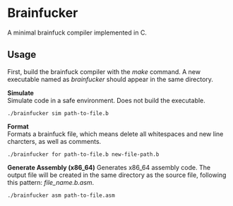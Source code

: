 # Brainfucker
A minimal brainfuck compiler implemented in C.
## Usage
First, build the brainfuck compiler with the *make* command. A new executable named as *brainfucker* should appear in the same directory.  
  
**Simulate**  
Simulate code in a safe environment. Does not build the executable.
```
./brainfucker sim path-to-file.b
```  
**Format**  
Formats a brainfuck file, which means delete all whitespaces and new line charcters, as well as comments.
```
./brainfucker for path-to-file.b new-file-path.b
```  
**Generate Assembly (x86_64)**
Generates x86_64 assembly code. The output file will be created in the same directory as the source file, following this pattern: *file_name.b.asm*.
```
./brainfucker asm path-to-file.asm
```
